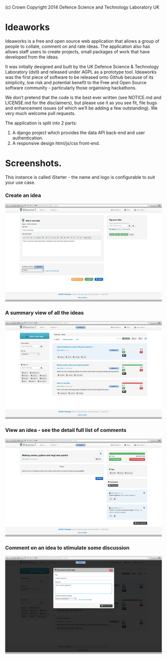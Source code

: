 (c) Crown Copyright 2014 Defence Science and Technology Laboratory UK

# Ideaworks

Ideaworks is a free and open source web application that allows a group of people to collate, comment on and rate ideas. The application also has
allows staff users to create projects, small packages of work that have developed from the ideas. 

It was initially designed and built by the UK Defence Science & Technology Laboratory (dstl) and released under AGPL as a prototype tool. Ideaworks was the first piece of software to be released onto Github because of its simplicity, low risk and potential benefit to the Free and Open Source software community - particularly those organising hackathons.

We don’t pretend that the code is the best ever written (see NOTICE.md and LICENSE.md for the disclaimers), but please use it as you see fit, file bugs and enhancement issues (of which we’ll be adding a few outstanding). We very much welcome pull requests. 

The application is split into 2 parts:

1. A django project which provides the data API back-end and user authentication.
2. A responsive design html/js/css front-end. 

# Screenshots.

This instance is called iStarter - the name and logo is configurable to suit your use case.

### Create an idea
![Ideas in Ideaworks](/readme_images/create_an_idea.png?raw=true "Create An Ideas")

### A summary view of all the ideas 

![Ideas in Ideaworks](/readme_images/view_ideas_summary.png?raw=true "View Idea Summary")

### View an idea - see the detail full list of comments 

![Ideas in Ideaworks](/readme_images/view_an_idea_details.png?raw=true "View an Idea")

### Comment on an idea to stimulate some discussion 

![Ideas in Ideaworks](/readme_images/add_a_comment.png?raw=true "Add a Comment")
